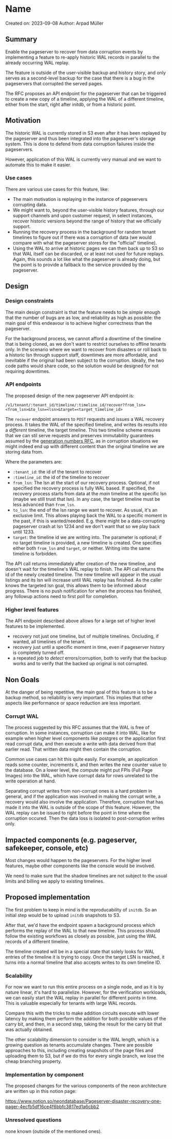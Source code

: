 # Name

Created on: 2023-09-08
Author: Arpad Müller

## Summary

Enable the pageserver to recover from data corruption events by implementing
a feature to re-apply historic WAL records in parallel to the already occurring
WAL replay.

The feature is outside of the user-visible backup and history story, and only
serves as a second-level backup for the case that there is a bug in the
pageservers that corrupted the served pages.

The RFC proposes an API endpoint for the pageserver that can be triggered
to create a new copy of a timeline, applying the WAL of a different
timeline, either from the start, right after initdb, or from a historic point.

## Motivation

The historic WAL is currently stored in S3 even after it has been replayed by
the pageserver and thus been integrated into the pageserver's storage system.
This is done to defend from data corruption failures inside the pageservers.

However, application of this WAL is currently very manual and we want to
automate this to make it easier.

### Use cases

There are various use cases for this feature, like:

* The main motivation is replaying in the instance of pageservers corrupting
  data.
* We might want to, beyond the user-visible history features, through our
  support channels and upon customer request, in select instances, recover
  historic versions beyond the range of history that we officially support.
* Running the recovery process in the background for random tenant timelines
  to figure out if there was a corruption of data (we would compare with what
  the pageserver stores for the "official" timeline).
* Using the WAL to arrive at historic pages we can then back up to S3 so that
  WAL itself can be discarded, or at least not used for future replays.
  Again, this sounds a lot like what the pageserver is already doing, but the
  point is to provide a fallback to the service provided by the pageserver.

## Design

### Design constraints

The main design constraint is that the feature needs to be *simple* enough that
the number of bugs are as low, and reliability as high as possible: the main
goal of this endeavour is to achieve higher correctness than the pageserver.

For the background process, we cannot afford a downtime of the timeline that is
being cloned, as we don't want to restrict ourselves to offline tenants only.
In the scenario where we want to recover from disasters or roll back to a
historic lsn through support staff, downtimes are more affordable, and
inevitable if the original had been subject to the corruption. Ideally, the
two code paths would share code, so the solution would be designed for not
requiring downtimes.

### API endpoints

The proposed design of the new pageserver API endpoint is:

```
/v1/tenant/:tenant_id/timeline/:timeline_id/recover?from_lsn=<from_lsn>&to_lsn=<lsn>&target=<target_timeline_id>
```

The `recover` endpoint answers to `POST` requests and issues a WAL recovery
process. It takes the WAL of the specified timeline, and writes its results
into a *different* timeline, the target timeline. This two timeline scheme
ensures that we can stil serve requests and preserves immutability guarantees
assumed by the [generation numbers RFC], as in corruption situations we might
indeed end up with different content than the original timeline we are storing
data from.

Where the parameters are:

* `:tenant_id`: the id of the tenant to recover
* `:timeline_id`: the id of the timeline to recover
* `from_lsn`: The lsn at the start of our recovery process.
  Optional, if not specified the recovery process is fully WAL based.
  If specified, the recovery process starts from data at the *main* timeline
  at the specific lsn (maybe we still trust that lsn). In any case, the target
  timeline must be less advanced than `from_lsn`.
* `to_lsn`: the end of the lsn range we want to recover. As usual, it's an
  exclusive limit. This allows playing back the WAL to a specific moment in the
  past, if this is wanted/needed. E.g. there might be a data-corrupting
  pageserver crash at lsn 1234 and we don't want that so we play back until
  1233.
* `target`: the timeline id we are writing into. The parameter is optional;
  if no target timeline is provided, a new timeline is created.
  One specifies either both `from_lsn` and `target`, or neither.
  Writing into the same timeline is forbidden.

The API call returns immediately after creation of the new timeline, and
doesn't wait for the timeline's WAL replay to finish. The API call returns
the id of the newly created timeline. The new timeline will appear in the
usual listings and its lsn will increase until WAL replay has finished.
As the caller knows the targeted lsn goal, this allows them to be informed
about progress. There is no push notification for when the process has
finished, any followup actions need to first poll for completion.

[generation numbers RFC]: ./025-generation-numbers.md

### Higher level features

The API endpoint described above allows for a large set of higher level
features to be implemented.

* recovery not just one timeline, but of multiple timelines. Oncluding, if
  wanted, all timelines of the tenant.
* recovery just until a specific moment in time, even if pageserver history is
  completely turned off.
* a repeated job to *detect* errors/corruption, both to verify that the backup
  works and to verify that the backed up original is not corrupted.

## Non Goals

At the danger of being repetitive, the main goal of this feature is to be a
backup method, so reliability is very important. This implies that other
aspects like performance or space reduction are less important.

### Corrupt WAL

The process suggested by this RFC assumes that the WAL is free of corruption.
In some instances, corruption can make it into WAL, like for example when
higher level components like postgres or the application first read corrupt
data, and then execute a write with data derived from that earlier read. That
written data might then contain the corruption.

Common use cases can hit this quite easily. For example, an application reads
some counter, increments it, and then writes the new counter value to the
database.
On a lower level, the compute might put FPIs (Full Page Images) into the WAL,
which have corrupt data for rows unrelated to the write operation at hand.

Separating corrupt writes from non-corrupt ones is a hard problem in general,
and if the application was involved in making the corrupt write, a recovery
would also involve the application. Therefore, corruption that has made it into
the WAL is outside of the scope of this feature. However, the WAL replay can be
issued to right before the point in time where the corruption occured. Then the
data loss is isolated to post-corruption writes only.

## Impacted components (e.g. pageserver, safekeeper, console, etc)

Most changes would happen to the pageservers.
For the higher level features, maybe other components like the console would
be involved.

We need to make sure that the shadow timelines are not subject to the usual
limits and billing we apply to existing timelines.

## Proposed implementation

The first problem to keep in mind is the reproducability of `initdb`.
So an initial step would be to upload `initdb` snapshots to S3.

After that, we'd have the endpoint spawn a background process which
performs the replay of the WAL to that new timeline. This process should
follow the existing workflows as closely as possible, just using the
WAL records of a different timeline.

The timeline created will be in a special state that solely looks for WAL
entries of the timeline it is trying to copy. Once the target LSN is reached,
it turns into a normal timeline that also accepts writes to its own
timeline ID.

### Scalability

For now we want to run this entire process on a single node, and as
it is by nature linear, it's hard to parallelize. However, for the
verification workloads, we can easily start the WAL replay in parallel
for different points in time. This is valuable especially for tenants
with large WAL records.

Compare this with the tricks to make addition circuits execute with
lower latency by making them perform the addition for both possible
values of the carry bit, and then, in a second step, taking the
result for the carry bit that was actually obtained.

The other scalability dimension to consider is the WAL length, which
is a growing question as tenants accumulate changes. There are
possible approaches to this, including creating snapshots of the
page files and uploading them to S3, but if we do this for every single
branch, we lose the cheap branching property.

### Implementation by component

The proposed changes for the various components of the neon architecture
are written up in this notion page:

https://www.notion.so/neondatabase/Pageserver-disaster-recovery-one-pager-4ecfb5df16ce4f6bbfc3817ed1a6cbb2

### Unresolved questions

none known (outside of the mentioned ones).
